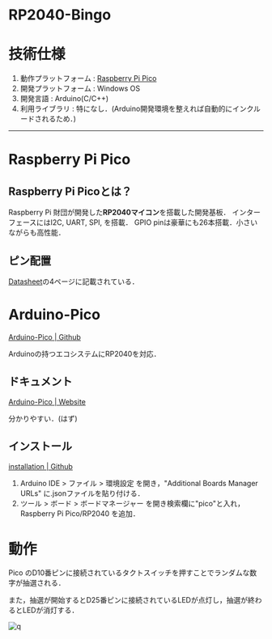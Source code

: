 # RP2040-Bingo

# 技術仕様
1. 動作プラットフォーム : [Raspberry Pi Pico](https://www.raspberrypi.com/products/raspberry-pi-pico/)
2. 開発プラットフォーム : Windows OS
3. 開発言語 : Arduino(C/C++)
4. 利用ライブラリ : 特になし．(Arduino開発環境を整えれば自動的にインクルードされるため．)

--- 

# Raspberry Pi Pico

## Raspberry Pi Picoとは？

Raspberry Pi 財団が開発した**RP2040マイコン**を搭載した開発基板．
インターフェースにはI2C, UART, SPI, を搭載．
GPIO pinは豪華にも26本搭載．小さいながらも高性能．

## ピン配置

[Datasheet](../../Document/pico-datasheet.pdf#4)の4ページに記載されている．

# Arduino-Pico

[Arduino-Pico | Github](https://github.com/earlephilhower/arduino-pico)

Arduinoの持つエコシステムにRP2040を対応．

## ドキュメント

[Arduino-Pico | Website](https://arduino-pico.readthedocs.io/en/latest/)

分かりやすい．(はず)

## インストール

[installation | Github](https://github.com/earlephilhower/arduino-pico#installation)

1. Arduino IDE > ファイル > 環境設定 を開き，"Additional Boards Manager URLs" に.jsonファイルを貼り付ける．
2. ツール > ボード > ボードマネージャー を開き検索欄に"pico"と入れ，Raspberry Pi Pico/RP2040 を追加．

# 動作

Pico のD10番ピンに接続されているタクトスイッチを押すことでランダムな数字が抽選される．

また，抽選が開始するとD25番ピンに接続されているLEDが点灯し，抽選が終わるとLEDが消灯する．

![q](../../Movie/IMG_8504.gif)




